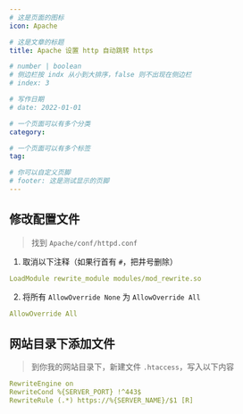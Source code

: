 ```yaml
---
# 这是页面的图标
icon: Apache

# 这是文章的标题
title: Apache 设置 http 自动跳转 https

# number | boolean
# 侧边栏按 indx 从小到大排序，false 则不出现在侧边栏
# index: 3

# 写作日期
# date: 2022-01-01

# 一个页面可以有多个分类
category: 

# 一个页面可以有多个标签
tag: 

# 你可以自定义页脚
# footer: 这是测试显示的页脚
---
```




## 修改配置文件

> 找到 `Apache/conf/httpd.conf`



1. 取消以下注释（如果行首有 `#`，把井号删除）

```yaml
LoadModule rewrite_module modules/mod_rewrite.so
```

2. 将所有 `AllowOverride None` 为 `AllowOverride All`

```yaml
AllowOverride All
```



## 网站目录下添加文件

> 到你我的网站目录下，新建文件 `.htaccess`，写入以下内容



```yaml
RewriteEngine on
RewriteCond %{SERVER_PORT} !^443$
RewriteRule (.*) https://%{SERVER_NAME}/$1 [R]
```



